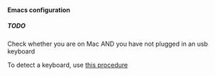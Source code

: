 #### Emacs configuration
##### TODO
Check whether you are on Mac AND you have not plugged in an usb keyboard

To detect a keyboard, use [this procedure](https://serverfault.com/questions/126291/ubuntu-keyboard-detection-from-bash-script)
